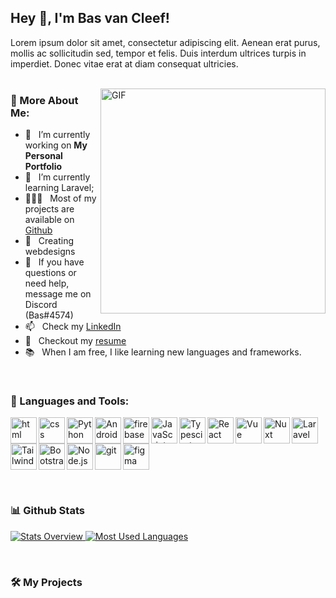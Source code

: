 ## Hey 👋, I'm Bas van Cleef!

Lorem ipsum dolor sit amet, consectetur adipiscing elit. Aenean erat purus, mollis ac sollicitudin sed, tempor et felis. Duis interdum ultrices turpis in imperdiet. Donec vitae erat at diam consequat ultricies.
<br/>
<br/>

<img align="right" alt="GIF" src="https://raw.githubusercontent.com/basvancleef/basvancleef/main/techstack.gif" width="360px"/>
  
### 🧐 More About Me:

- 🔭 &nbsp; I’m currently working on **My Personal Portfolio**
- 🌱 &nbsp; I’m currently learning Laravel; 
- 👨🏻‍💻 &nbsp; Most of my projects are available on [Github](https://github.com/basvancleef?tab=repositories)
- 🎨 &nbsp; Creating webdesigns
- 💬 &nbsp; If you have questions or need help, message me on Discord (Bas#4574)
- 📫 &nbsp; Check my [LinkedIn](https://www.linkedin.com/in/bas-van-cleef)
- 📝 &nbsp; Checkout my [resume](https://www.basvancleef.nl/resume)
- 📚 &nbsp; When I am free, I like learning new languages and frameworks.

<br>

### 🔨 Languages and Tools:
<a href="https://html.com/" target="_blank"> <img align="left" src="https://raw.githubusercontent.com/rahul-jha98/github_readme_icons/main/language_and_tools/square/html/html.svg" alt="html" height="42px"/> </a> 
<a href="https://developer.mozilla.org/en-US/docs/Web/CSS" target="_blank"> <img align="left" src="https://raw.githubusercontent.com/rahul-jha98/github_readme_icons/main/language_and_tools/square/css/css.svg" alt="css" height="42px"/> </a> 
<a href="https://www.python.org" target="_blank"><img align="left" alt="Python" height ="42px" src="https://raw.githubusercontent.com/rahul-jha98/github_readme_icons/main/language_and_tools/square/python/python.svg"></a>
<a href="https://developer.android.com" target="_blank"> <img align="left" alt="Android" height ="42px" src="https://raw.githubusercontent.com/rahul-jha98/github_readme_icons/main/language_and_tools/square/android/android.svg"> </a>
<a href="https://firebase.google.com/" target="_blank"> <img align="left" src="https://raw.githubusercontent.com/rahul-jha98/github_readme_icons/main/language_and_tools/square/firebase/firebase.svg" alt="firebase" height ="42px"/> </a>
<a href="https://developer.mozilla.org/en-US/docs/Web/JavaScript" target="_blank"> <img align="left" alt="JavaScript" height ="42px"  src="https://raw.githubusercontent.com/rahul-jha98/github_readme_icons/main/language_and_tools/square/javascript/javascript.svg"> </a>
<a href="https://www.typescriptlang.org/" target="_blank"><img align="left" alt="Typescirpt" height ="42px" src="https://raw.githubusercontent.com/rahul-jha98/github_readme_icons/main/language_and_tools/square/typescript/typescript.svg"></a>
<a href="https://reactjs.org/" target="_blank"> <img align="left" alt="React" height ="42px" src="https://raw.githubusercontent.com/rahul-jha98/github_readme_icons/main/language_and_tools/square/react/react.svg"></a>
<a href="https://vuejs.org/" target="_blank"> <img align="left" alt="Vue" height ="42px" src="https://raw.githubusercontent.com/rahul-jha98/github_readme_icons/main/language_and_tools/square/vue/vue.svg"></a>
<a href="https://nuxtjs.org/" target="_blank"> <img align="left" alt="Nuxt" height ="42px" src="https://upload.wikimedia.org/wikipedia/commons/thumb/a/ae/Nuxt_logo.svg/2560px-Nuxt_logo.svg.png"></a>
<a href="https://laravel.com/" target="_blank"> <img align="left" alt="Laravel" height ="42px" src="https://upload.wikimedia.org/wikipedia/commons/thumb/9/9a/Laravel.svg/1200px-Laravel.svg.png"></a>
<a href="https://tailwindcss.com/" target="_blank"> <img align="left" alt="Tailwind" height ="42px" src="https://avatars.githubusercontent.com/u/67109815?s=280&v=4"></a>
<a href="https://getbootstrap.com/" target="_blank"> <img align="left" alt="Bootstrap" height ="42px" src="https://raw.githubusercontent.com/rahul-jha98/github_readme_icons/main/language_and_tools/square/bootstrap/bootstrap.svg"></a>
<a href="https://nodejs.org" target="_blank"><img align="left" alt="Node.js" height ="42px" src="https://raw.githubusercontent.com/rahul-jha98/github_readme_icons/main/language_and_tools/square/node/node.svg"></a>
<a href="https://git-scm.com/" target="_blank"> <img src="https://raw.githubusercontent.com/rahul-jha98/github_readme_icons/main/language_and_tools/square/git-scm/git-scm.svg" align="left" alt="git" height='42px'/> </a>
<a href="https://www.figma.com/" target="_blank"> <img src="https://raw.githubusercontent.com/rahul-jha98/github_readme_icons/main/language_and_tools/square/figma/figma.svg" alt="figma" height='42px'/> </a>

<br>

### 📊 Github Stats
<a href='https://github.com/rahul-jha98/github-stats-transparent'>
  
![Stats Overview](https://github.com/basvancleef/github-stats-transparent/blob/output/generated/overview.svg)
![Most Used Languages](https://github.com/basvancleef/github-stats-transparent/blob/output/generated/languages.svg)

</a>

<br>

### 🛠️ My Projects
